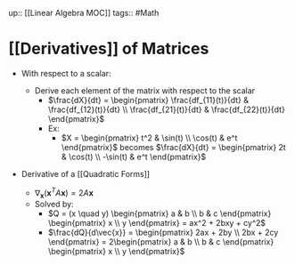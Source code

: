 up:: [[Linear Algebra MOC]]
tags:: #Math
# [[Derivatives]] of Matrices
- With respect to a scalar:
	- Derive each element of the matrix with respect to the scalar
		- $\frac{dX}{dt} = \begin{pmatrix} \frac{df_{11}(t)}{dt} & \frac{df_{12}(t)}{dt} \\ \frac{df_{21}(t)}{dt} & \frac{df_{22}(t)}{dt} \end{pmatrix}$
		- Ex:
			- $X = \begin{pmatrix} t^2 & \sin(t) \\ \cos(t) & e^t \end{pmatrix}$    becomes    $\frac{dX}{dt} = \begin{pmatrix} 2t & \cos(t) \\ -\sin(t) & e^t \end{pmatrix}$

- Derivative of a [[Quadratic Forms]]
	- $\nabla_{\mathbf{x}} (\mathbf{x}^T A \mathbf{x}) = 2A \mathbf{x}$
	- Solved by:
		- $Q = (x \quad y) \begin{pmatrix} a & b \\ b & c \end{pmatrix} \begin{pmatrix} x \\ y \end{pmatrix} = ax^2 + 2bxy + cy^2$
		- $\frac{dQ}{d\vec{x}} = \begin{pmatrix} 2ax + 2by \\ 2bx + 2cy \end{pmatrix} = 2\begin{pmatrix} a & b \\ b & c \end{pmatrix} \begin{pmatrix} x \\ y \end{pmatrix}$
	


